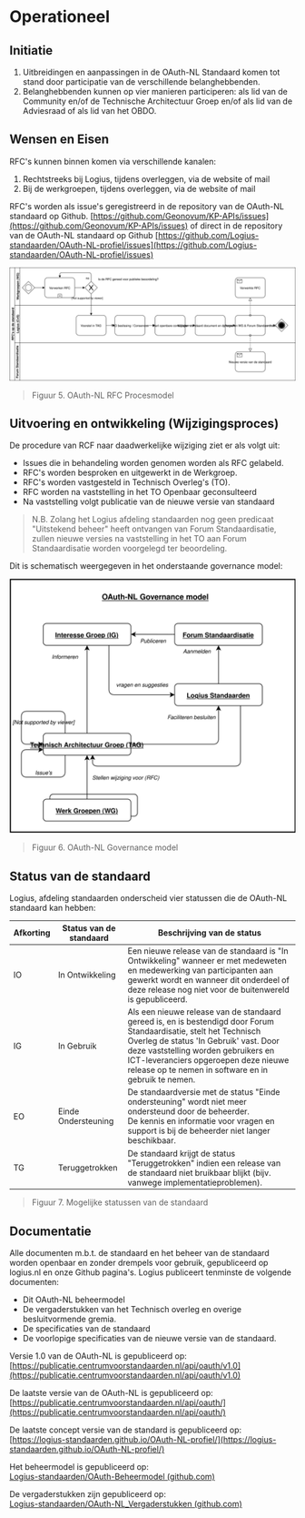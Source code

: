 # Operationeel

## Initiatie

1. Uitbreidingen en aanpassingen in de OAuth-NL Standaard komen tot stand door participatie van de verschillende belanghebbenden.
2. Belanghebbenden kunnen op vier manieren participeren: als lid van de Community en/of de Technische Architectuur Groep en/of als lid van de Adviesraad of als lid van het OBDO.

## Wensen en Eisen

RFC&#39;s kunnen binnen komen via verschillende kanalen:

1. Rechtstreeks bij Logius, tijdens overleggen, via de website of mail
2. Bij de werkgroepen, tijdens overleggen, via de website of mail

RFC&#39;s worden als issue&#39;s geregistreerd in de repository van de OAuth-NL standaard op Github. [https://github.com/Geonovum/KP-APIs/issues](https://github.com/Geonovum/KP-APIs/issues) of direct in de repository van de OAuth-NL standaard op Github [https://github.com/Logius-standaarden/OAuth-NL-profiel/issues](https://github.com/Logius-standaarden/OAuth-NL-profiel/issues)

![OAuth-NL RFC Procesmodel](media/OAuth-NL_Governance-RFC_Process.svg "OAuth-NL RFC Procesmodel")
> Figuur 5. OAuth-NL RFC Procesmodel

## Uitvoering en ontwikkeling (Wijzigingsproces)

De procedure van RCF naar daadwerkelijke wijziging ziet er als volgt uit:

- Issues die in behandeling worden genomen worden als RFC gelabeld.
- RFC&#39;s worden besproken en uitgewerkt in de Werkgroep.
- RFC&#39;s worden vastgesteld in Technisch Overleg&#39;s (TO).
- RFC worden na vaststelling in het TO Openbaar geconsulteerd
- Na vaststelling volgt publicatie van de nieuwe versie van standaard

> N.B. Zolang het Logius afdeling standaarden nog geen predicaat &quot;Uitstekend beheer&quot; heeft ontvangen van Forum Standaardisatie, zullen nieuwe versies na vaststelling in het TO aan Forum Standaardisatie worden voorgelegd ter beoordeling.  

Dit is schematisch weergegeven in het onderstaande governance model:  

![OAuth-NL Governance model](media/OAuth-NL_Governance_model.svg "OAuth-NL Governance model")
> Figuur 6. OAuth-NL Governance model

## Status van de standaard

Logius, afdeling standaarden onderscheid vier statussen die de OAuth-NL standaard kan hebben:

| **Afkorting**|**Status van de standaard**|**Beschrijving van de status** |
| --- | --- | --- |
| IO | In Ontwikkeling | Een nieuwe release van de standaard is &quot;In Ontwikkeling&quot; wanneer er met medeweten en medewerking van participanten aan gewerkt wordt en wanneer dit onderdeel of deze release nog niet voor de buitenwereld is gepubliceerd. |
| IG | In Gebruik | Als een nieuwe release van de standaard gereed is, en is bestendigd door Forum Standaardisatie, stelt het Technisch Overleg de status &#39;In Gebruik&#39; vast. Door deze vaststelling worden gebruikers en ICT-leveranciers opgeroepen deze nieuwe release op te nemen in software en in gebruik te nemen. |
| EO | Einde Ondersteuning | De standaardversie met de status &quot;Einde ondersteuning&quot; wordt niet meer ondersteund door de beheerder.<br>De kennis en informatie voor vragen en support is bij de beheerder niet langer beschikbaar. |
| TG | Teruggetrokken | De standaard krijgt de status &quot;Teruggetrokken&quot; indien een release van de standaard niet bruikbaar blijkt (bijv. vanwege implementatieproblemen). |

> Figuur 7. Mogelijke statussen van de standaard

## Documentatie

Alle documenten m.b.t. de standaard en het beheer van de standaard worden openbaar en zonder drempels voor gebruik, gepubliceerd op logius.nl en onze Github pagina&#39;s. Logius publiceert tenminste de volgende documenten:

- Dit OAuth-NL beheermodel
- De vergaderstukken van het Technisch overleg en overige besluitvormende gremia.
- De specificaties van de standaard
- De voorlopige specificaties van de nieuwe versie van de standaard.

Versie 1.0 van de OAuth-NL is gepubliceerd op:<br>
[https://publicatie.centrumvoorstandaarden.nl/api/oauth/v1.0](https://publicatie.centrumvoorstandaarden.nl/api/oauth/v1.0)

De laatste versie van de OAuth-NL is gepubliceerd op:<br>
[https://publicatie.centrumvoorstandaarden.nl/api/oauth/](https://publicatie.centrumvoorstandaarden.nl/api/oauth/)

De laatste concept versie van de standard is gepubliceerd op:<br>
[https://logius-standaarden.github.io/OAuth-NL-profiel/](https://logius-standaarden.github.io/OAuth-NL-profiel/)

Het beheermodel is gepubliceerd op:<br>
[Logius-standaarden/OAuth-Beheermodel (github.com)](https://github.com/Logius-standaarden/OAuth-Beheermodel)

De vergaderstukken zijn gepubliceerd op:<br>
[Logius-standaarden/OAuth-NL_Vergaderstukken (github.com)](https://github.com/Logius-standaarden/OAuth-NL_Vergaderstukken)

